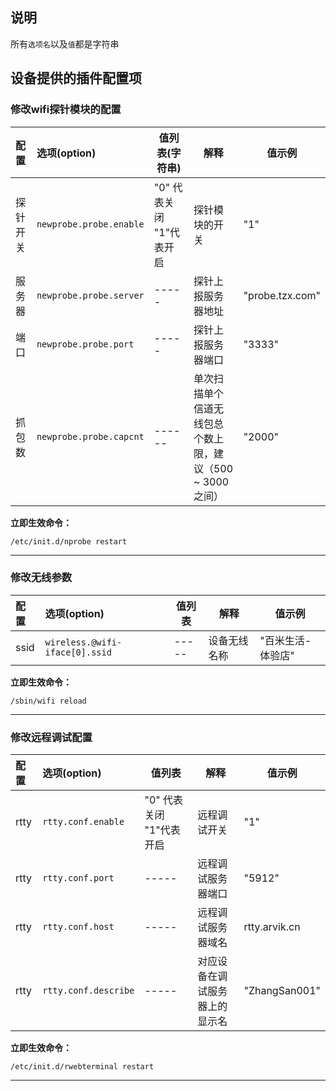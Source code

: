 
## 说明

所有`选项名`以及`值`都是字符串


## 设备提供的插件配置项

### 修改wifi探针模块的配置

|    配置   |      选项(option)             |   值列表(字符串)     |  解释   |   值示例  |
| :------- | :---------------------------- |  -------- |------  | -----  |
| 探针开关 | `newprobe.probe.enable`  |  "0" 代表关闭   "1"代表开启 | 探针模块的开关 |   "1" |
| 服务器   | `newprobe.probe.server` |     -----           |  探针上报服务器地址 |  "probe.tzx.com"  |
| 端口   | `newprobe.probe.port` |     -----           |  探针上报服务器端口 |  "3333"  |
| 抓包数  | `newprobe.probe.capcnt` |  ------           |  单次扫描单个信道无线包总个数上限，建议（500 ~ 3000之间） |  "2000"     |


**立即生效命令：**

```
/etc/init.d/nprobe restart
```

--------------------------------------------------------------------------------------------

### 修改无线参数

|    配置   |      选项(option)             |   值列表     |  解释   |   值示例  |
| :------- | :---------------------------- |  -------- |------  | -----  |
| ssid | `wireless.@wifi-iface[0].ssid`  |  ----- | 设备无线名称 |   "百米生活-体验店" |



**立即生效命令：**

```
/sbin/wifi reload
```

--------------------------------------------------------------------------------------------


### 修改远程调试配置

|    配置   |      选项(option)             |   值列表     |  解释   |   值示例  |
| :------- | :---------------------------- |  -------- |------  | -----  |
| rtty | `rtty.conf.enable`  |  "0" 代表关闭   "1"代表开启 | 远程调试开关 |   "1" |
| rtty | `rtty.conf.port`  |     -----        | 远程调试服务器端口 |   "5912" |
| rtty | `rtty.conf.host`  |    -----         | 远程调试服务器域名 |   rtty.arvik.cn |
| rtty | `rtty.conf.describe`  |     -----    | 对应设备在调试服务器上的显示名 |   "ZhangSan001" |

**立即生效命令：**

```
/etc/init.d/rwebterminal restart
```

--------------------------------------------------------------------------------------------

